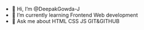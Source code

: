 - 👋 Hi, I’m @DeepakGowda-J
- 🌱 I’m currently learning Frontend Web development 
- 💬 Ask me about HTML CSS JS GIT&GITHUB

<!---
DeepakGowda-J/DeepakGowda-J is a ✨ special ✨ repository because its `README.md` (this file) appears on your GitHub profile.
You can click the Preview link to take a look at your changes.
--->
